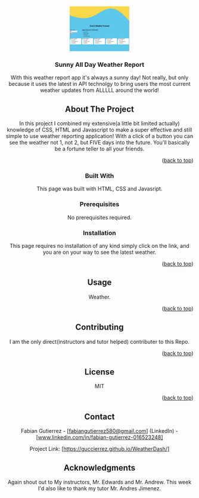 
<a name="readme-top"></a>

<!-- PROJECT LOGO -->
<br />
<div align="center">
  <a href="https://guccierrez.github.io/WeatherDash/">
    <img src= "./assets/weatherForcast.png" alt="Logo" width="160" height="120">
  </a>

  <h3 align="center">Sunny All Day Weather Report </h3>

  <p align="center">
    With this weather report app it's always a sunny day! Not really, but only because it uses the latest in API technolgy to bring users the most current weather updates from ALLLLL around the world!
    <br />



<!-- ABOUT THE PROJECT -->
## About The Project

In this project I combined my extensive(a little bit limited actually) knowledge of CSS, HTML and Javascript to make a super effective and still simple to use weather reporting application! With a click of a button you can see the weather not 1, not 2, but FIVE days into the future. You'll basically be a fortune teller to all your friends.



<p align="right">(<a href="#readme-top">back to top</a>)</p>



### Built With

This page was built with HTML, CSS and Javasript.



### Prerequisites


No prerequisites required.

### Installation

This page requires no installation of any kind simply click on the link, and you are on your way to see the latest weather.

<p align="right">(<a href="#readme-top">back to top</a>)</p>



<!-- USAGE EXAMPLES -->
## Usage
Weather.
<p align="right">(<a href="#readme-top">back to top</a>)</p>





<!-- CONTRIBUTING -->
## Contributing

I am the only direct(instructors and tutor helped) contributer to this Repo.

<p align="right">(<a href="#readme-top">back to top</a>)</p>



<!-- LICENSE -->
## License

MIT 

<p align="right">(<a href="#readme-top">back to top</a>)</p>



<!-- CONTACT -->
## Contact

Fabian Gutierrez - [fabiangutierrez580@gmail.com]
(LinkedIn) - [www.linkedin.com/in/fabian-gutierrez-016523248]


Project Link: [https://guccierrez.github.io/WeatherDash/]






<!-- ACKNOWLEDGMENTS -->
## Acknowledgments
Again shout out to My instructors, Mr. Edwards and Mr. Andrew. This week I'd also like to thank my tutor Mr. Andres Jimenez.


<!-- MARKDOWN LINKS & IMAGES -->